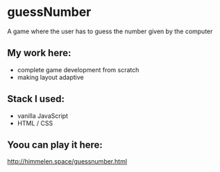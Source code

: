 # guessNumber
A game where the user has to guess the number given by the computer

My work here:
-------------
* complete game development from scratch
* making layout adaptive

Stack I used:
-------------
* vanilla JavaScript
* HTML / CSS

Yoou can play it here:
----------------------
http://himmelen.space/guessnumber.html

